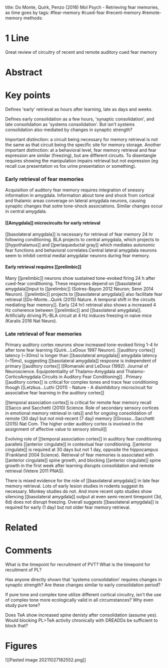 title: Do Monte, Quirk, Penzo (2016) Mol Psych -  Retrieving fear memories, as time goes  by
tags: #fear-memory #cued-fear #recent-memory #remote-memory 
methods:

# 1 Line
Great review of circuitry of recent and remote auditory cued fear memory

# Abstract


# Key points
Defines 'early' retrieval as hours after learning, late as days and weeks.

Defines early consolidation as a few hours, 'synaptic consolidation', and late consolidation as 'systems consolidation'. But isn't systems consolidation also mediated by changes in synaptic strength? 

Important distinction: a circuit being necessary for memory retrieval is not the same as that circuit being the specific site for memory storage.
Another important distinction: at a behavioral level, fear memory retrieval and fear expression are similar (freezing), but are different circuits. To disentangle requires showing the manipulation impairs retrieval but not expression (eg recall cue presentation vs fox urine presentation or something).

### Early retrieval of fear memories
Acquisition of auditory fear memory requires integration of snesory information in amygdala. Information about tone and shock from cortical and thalamic areas converage on lateral amygdala neurons, causing synaptic changes that sotre tone-shock associations. Similar changes occur in central amygdala.

#### [[Amygdala]] microcircuits for early retrieval
[[basolateral amygdala]] is necessary for retrieval of fear memory 24 hr following conditioning. BLA projects to central amygdala, which projects to [[hypothalamus]] and [[periaqueductal gray]] which mediates autonomic fear functions and behavioral correlates.Central lateral amygdala neurons seem to inhibit central medial amygdalar neurons during fear memory.

#### Early retrieval requires [[prelimbic]]
Many [[prelimbic]] neurons show sustained tone-evoked firing 24 h after cued-fear conditioning. These responses depend on [[basolateral amygdala]]input to [[prelimbic]] (Sotres-Bayon 2012 Neuron; Senn 2014 Neuron). [[prelimbic]] projects to [[basolateral amygdala]] also facilitate fear retrieval [[Do-Monte...Quirk (2015) Nature. A temporal shift in the circuits mediating fear memory]]. Early (24 hr) retrieval also shows a increased 4 Hz coherence between [[prelimbic]] and [[basolateral amygdala]]. Artificially driving PL-BLA circuit at 4 Hz induces freezing in naive mice (Karalis 2016 Nat Neuro).

### Late retrieval of fear memories
Primary auditory cortex neurons show increased tone-evoked firing 1-4 hr after tone fear learning (Quirk...LeDoux 1997 Neuron). [[auditory cortex]] latency (~30ms) is longer than [[basolateral amygdala]] amygdala latency (~15ms), suggesting [[basolateral amygdala]] resposne is independent of primary [[auditory cortex]] [[Romanski and LeDoux (1992). Journal of Neuroscience. Equipotentiality of Thalamo-Amygdala and Thalamo-CorticoAmygdala Circuits in Auditory Fear Conditioning]] . Primary [[auditory cortex]] is critical for complex tones and trace fear conditioning though [[Letzkus...Luthi (2011) - Nature - A disinhibitory microcircuit for associative fear learning in the auditory cortex]]

[[temporal association cortex]] is critical for remote fear memory recall [[Sacco and Sacchetti (2010) Science. Role of secondary sensory cortices in emotional memory retrieval in rats]] and for ongoing consolidation of remote (30 day) but not mid-recent (7 day) memory [[Grosso...Sacchetti (2015) Nat Com. The higher order auditory cortex is involved in the assignment of affective value to sensory stimuli]]

Evolving role of [[temporal association cortex]] in auditory fear conditioning parallels [[anterior cingulate]] in contextual fear conditioning.  [[anterior cingulate]] is required at 30 days but not 1 day, opposite the hippocampus (Frankland 2004 Science).  Retrieval of fear memories is associated with [[anterior cingulate]] spine growth, and blocking [[anterior cingulate]] spine growth in the first week after learning disrupts consolidation and remote retrieval (Vetere 2011 PNAS).

There is mixed evidence for the role of [[basolateral amygdala]] in late fear memory retrieval. Lots of early lesion studies in rodents suggest its necessary. Monkey studies do not. And more recent opto studies show silencing [[basolateral amygdala]] output at even semi-recent timepoint (3d, 6d) does not disrupt freezing. Overall suggests [[basolateral amygdala]] is required for early (1 day) but not older fear memory retrieval. 
# Related


# Comments
What is the timepoint for recruitment of PVT? What is the timepoint for recuitment of PL?

Has anyone directly shown that 'systems consolidation' requires changes in synaptic strength? Are these changes similar to early consolidation period? 

If pure tone and complex tone utilize different cortical circuitry, isn't the use of complex tone more ecologically valid in all circumstances? Why even study pure tone? 

Does TeA show increased spine denisty after consolidation (assume yes). Would blocking PL>TeA activity chronically with DREADDs be sufficient to block that?
# Figures
![[Pasted image 20211027182552.png]]